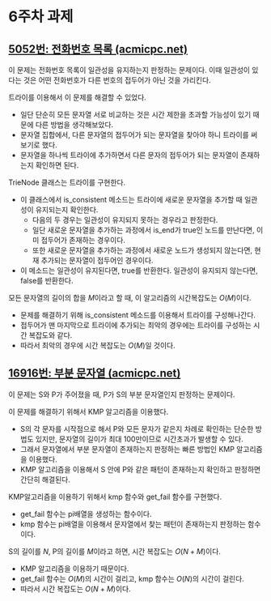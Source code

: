 # 6주차 과제

## [5052번: 전화번호 목록 (acmicpc.net)](https://www.acmicpc.net/problem/5052)

 

 이 문제는 전화번호 목록이 일관성을 유지하는지 판정하는 문제이다. 이때 일관성이 있다는 것은 어떤 전화번호가 다른 번호의 접두어가 아닌 것을 가리킨다.

 트라이를 이용해서 이 문제를 해결할 수 있었다.

- 일단 단순히 모든 문자열 서로 비교하는 것은 시간 제한을 초과할 가능성이 있기 때문에 다른 방법을 생각해보았다.
- 문자열 집합에서, 다른 문자열의 접두어가 되는 문자열을 찾아야 하니 트라이를 써보기로 했다.
- 문자열을 하나씩 트라이에 추가하면서 다른 문자의 접두어가 되는 문자열이 존재하는지 확인하면 된다.

TrieNode 클래스는 트라이를 구현한다.

- 이 클래스에서 is_consistent 메소드는 트라이에 새로운 문자열을 추가할 때 일관성이 유지되는지 확인한다.
    - 다음의 두 경우는 일관성이 유지되지 못하는 경우라고 판정한다.
    - 일단 새로운 문자열을 추가하는 과정에서 is_end가 true인 노드를 만난다면, 이미 접두어가 존재하는 경우이다.
    - 또한 새로운 문자열을 추가하는 과정에서 새로운 노드가 생성되지 않는다면, 현재 추가되는 문자열이 접두어인 경우이다.
- 이 메소드는 일관성이 유지된다면, true를 반환한다. 일관성이 유지되지 않는다면, false를 반환한다.

모든 문자열의 길이의 합을 $M$이라고 할 때, 이 알고리즘의 시간복잡도는 $O(M)$이다.

- 문제를 해결하기 위해 is_consistent 메소드를 이용해서 트라이를 구성해나간다.
- 접두어가 맨 마지막으로 트라이에 추가되는 최악의 경우에는 트라이를 구성하는 시간 복잡도와 같다.
- 따라서 최악의 경우에 시간 복잡도는 $O(M)$일 것이다.

## [16916번: 부분 문자열 (acmicpc.net)](https://www.acmicpc.net/problem/16916)

이 문제는 S와 P가 주어졌을 때, P가 S의 부분 문자열인지 판정하는 문제이다.

이 문제를 해결하기 위해서 KMP 알고리즘을 이용했다.

- S의 각 문자를 시작점으로 해서 P와 모든 문자가 같은지 차례로 확인하는 단순한 방법도 있지만, 문자열의 길이가 최대 100만이므로 시간초과가 발생할 수 있다.
- 그래서 문자열에서 부분 문자열이 존재하는지 판정하는 빠른 방법인 KMP 알고리즘을 이용했다.
- KMP 알고리즘을 이용해서 S 안에 P와 같은 패턴이 존재하는지 확인하고 판정하면 간단히 해결된다.

 

KMP알고리즘을 이용하기 위해서 kmp 함수와 get_fail 함수를 구현했다.

- get_fail 함수는 pi배열을 생성하는 함수이다.
- kmp 함수는 pi배열을 이용해서 문자열에서 찾는 패턴이 존재하는지 판정하는 함수이다.

S의 길이를 $N$, P의 길이를 $M$이라고 하면, 시간 복잡도는  $O(N + M)$이다. 

- KMP 알고리즘을 이용하기 때문이다.
- get_fail 함수는 $O(M)$의 시간이 걸리고, kmp 함수는 $O(N)$의 시간이 걸린다.
- 따라서 시간 복잡도는 $O(N + M)$이다.